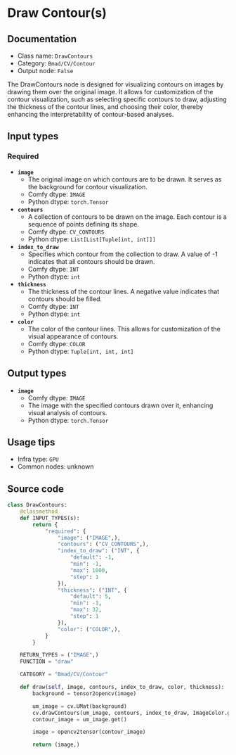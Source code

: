 # Draw Contour(s)
## Documentation
- Class name: `DrawContours`
- Category: `Bmad/CV/Contour`
- Output node: `False`

The DrawContours node is designed for visualizing contours on images by drawing them over the original image. It allows for customization of the contour visualization, such as selecting specific contours to draw, adjusting the thickness of the contour lines, and choosing their color, thereby enhancing the interpretability of contour-based analyses.
## Input types
### Required
- **`image`**
    - The original image on which contours are to be drawn. It serves as the background for contour visualization.
    - Comfy dtype: `IMAGE`
    - Python dtype: `torch.Tensor`
- **`contours`**
    - A collection of contours to be drawn on the image. Each contour is a sequence of points defining its shape.
    - Comfy dtype: `CV_CONTOURS`
    - Python dtype: `List[List[Tuple[int, int]]]`
- **`index_to_draw`**
    - Specifies which contour from the collection to draw. A value of -1 indicates that all contours should be drawn.
    - Comfy dtype: `INT`
    - Python dtype: `int`
- **`thickness`**
    - The thickness of the contour lines. A negative value indicates that contours should be filled.
    - Comfy dtype: `INT`
    - Python dtype: `int`
- **`color`**
    - The color of the contour lines. This allows for customization of the visual appearance of contours.
    - Comfy dtype: `COLOR`
    - Python dtype: `Tuple[int, int, int]`
## Output types
- **`image`**
    - Comfy dtype: `IMAGE`
    - The image with the specified contours drawn over it, enhancing visual analysis of contours.
    - Python dtype: `torch.Tensor`
## Usage tips
- Infra type: `GPU`
- Common nodes: unknown


## Source code
```python
class DrawContours:
    @classmethod
    def INPUT_TYPES(s):
        return {
            "required": {
                "image": ("IMAGE",),
                "contours": ("CV_CONTOURS",),
                "index_to_draw": ("INT", {
                    "default": -1,
                    "min": -1,
                    "max": 1000,
                    "step": 1
                }),
                "thickness": ("INT", {
                    "default": 5,
                    "min": -1,
                    "max": 32,
                    "step": 1
                }),
                "color": ("COLOR",),
            }
        }

    RETURN_TYPES = ("IMAGE",)
    FUNCTION = "draw"

    CATEGORY = "Bmad/CV/Contour"

    def draw(self, image, contours, index_to_draw, color, thickness):
        background = tensor2opencv(image)

        um_image = cv.UMat(background)
        cv.drawContours(um_image, contours, index_to_draw, ImageColor.getcolor(color, "RGB"), thickness)
        contour_image = um_image.get()

        image = opencv2tensor(contour_image)

        return (image,)

```
